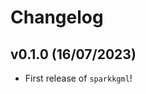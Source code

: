 # Changelog

<!--next-version-placeholder-->

## v0.1.0 (16/07/2023)

- First release of `sparkkgml`!